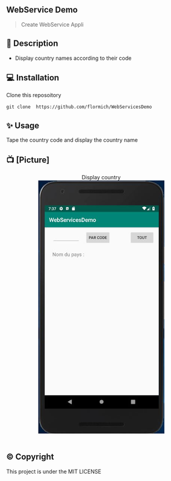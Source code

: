 ## WebService Demo

> Create WebService Appli

## 📃 Description

* Display country names according to their code

## 💻 Installation
Clone this reposoitory

```
git clone  https://github.com/flormich/WebServicesDemo

```

## ✨️ Usage
Tape the country code and display the country name

## 📺 [Picture]

<p align="center">
Display country
<br>
<img  src="https://github.com/flormich/WebServicesDemo/blob/master/WebServicePay.JPG">
<br>
<br>

</p>




## ©️ Copyright
This project is under the MIT LICENSE
